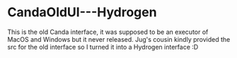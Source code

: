# CandaOldUI---Hydrogen
This is the old Canda interface, it was supposed to be an executor of MacOS and Windows but it never released. Jug's cousin kindly provided the src for the old interface so I turned it into a Hydrogen interface :D
